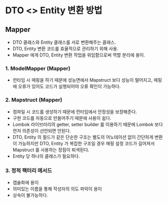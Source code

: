 DTO <> Entity 변환 방법
======================

## Mapper
- DTO 클래스와 Entity 클래스를 서로 변환해주는 클래스.
- DTO, Entity 변환 코드를 효율적으로 관리하기 위해 사용.
- Mapper 에게 DTO, Entity 변환 작업을 위임함으로써 역할 분리에 용이.

### 1. ModelMapper (Mapper)
- 런타임 시 매핑을 하기 때문에 성능면에서 Mapstruct 보다 성능이 떨어지고, 매핑에 오류가 있어도 코드가 실행되어야 오류 확인이 가능하다.

### 2. Mapstruct (Mapper)
- 컴파일 시 코드를 생성하기 때문에 런타임에서 안정성을 보장해준다.
- 구현 코드를 자동으로 만들어주기 때문에 사용이 쉽다.
- Lombok 라이브러리의 getter, setter builder 를 이용하기 때문에 Lombok 보다 먼저 의존성이 선언되면 안된다.
- DTO, Entity 의 필드가 같은 단순한 구조는 별도의 어노테이션 없이 간단하게 변환이 가능하지만 DTO, Entity 가 복잡한 구조일 경우 매핑 설정 코드가 길어져서 Mapstruct 를 사용하는 장점이 퇴색된다.
- Entity 당 하나의 클래스가 필요하다.

### 3. 정적 팩터리 메서드
- 캡슐화에 용이
- 의미있는 이름을 통해 작성자의 의도 파악이 용이
- 상속이 불가능하다.